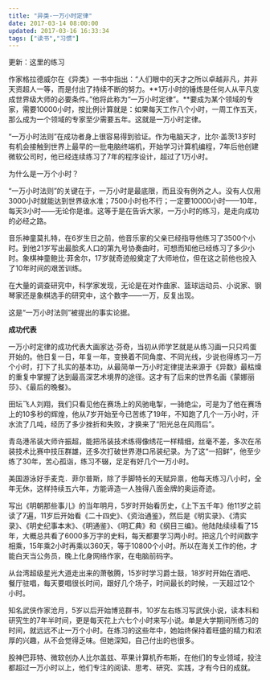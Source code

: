 ```yaml
---
title: "异类-一万小时定律"
date: 2017-03-14 08:00:00
updated: 2017-03-16 16:33:34
tags: ["读书","习惯"]
---
```

更新：这里的练习

作家格拉德威尔在《异类》一书中指出：“人们眼中的天才之所以卓越非凡，并非天资超人一等，而是付出了持续不断的努力。**1万小时的锤炼是任何人从平凡变成世界级大师的必要条件。”他将此称为“一万小时定律”。**要成为某个领域的专家，需要10000小时，按比例计算就是：如果每天工作八个小时，一周工作五天，那么成为一个领域的专家至少需要五年。这就是一万小时定律。

“一万小时法则”在成功者身上很容易得到验证。作为电脑天才，比尔·盖茨13岁时有机会接触到世界上最早的一批电脑终端机，开始学习计算机编程，7年后他创建微软公司时，他已经连续练习了7年的程序设计，超过了1万小时。

为什么是一万个小时？

“一万小时法则”的关键在于，一万小时是最底限，而且没有例外之人。没有人仅用3000小时就能达到世界级水准；7500小时也不行；一定要10000小时——10年，每天3小时——无论你是谁。这等于是在告诉大家，一万小时的练习，是走向成功的必经之路。

音乐神童莫扎特，在6岁生日之前，他音乐家的父亲已经指导他练习了3500个小时。到他21岁写出最脍炙人口的第九号协奏曲时，可想而知他已经练习了多少小时。象棋神童鲍比·菲舍尔，17岁就奇迹般奠定了大师地位，但在这之前他也投入了10年时间的艰苦训练。

在大量的调查研究中，科学家发现，无论是在对作曲家、篮球运动员、小说家、钢琴家还是象棋选手的研究中，这个数字——一万，反复出现。

这是“一万小时法则”被提出的事实论据。

**成功代表**

一万小时定律的成功代表大画家达·芬奇，当初从师学艺就是从练习画一只只鸡蛋开始的。他日复一日，年复一年，变换着不同角度、不同光线，少说也得练习一万个小时，打下了扎实的基本功，从最简单一万小时定律提法来源于《异数》最枯燥的重复中掌握了达到最高深艺术境界的途径。这才有了后来的世界名画《蒙娜丽莎》、《最后的晚餐》。

田坛飞人刘翔，我们只看见他在赛场上的风驰电掣，一骑绝尘，可是为了他在赛场上的10多秒的辉煌，他从7岁开始至今已苦练了19年，不知跑了几个一万小时，汗水流了几吨，经历了多少挫折和失败，才换来了“阳光总在风雨后”。

青岛港吊装大师许振超，能把吊装技术练得像绣花一样精细，丝毫不差，多次在吊装技术比赛中技压群雄，还多次打破世界港口吊装纪录。为了这“一招鲜”，他至少练了30年，苦心孤诣，练习不辍，足足有好几个一万小时。

美国游泳好手麦克．菲尔普斯，除了手脚特长的天赋异禀，他每天练习八小时，全年无休，这样持续五六年，方能谛造一人独得八面金牌的奥运奇迹。

写出《明朝那些事儿》的当年明月，5岁时开始看历史，《上下五千年》他11岁之前读了7遍，11岁后开始看《二十四史》、《资治通鉴》，然后是《明实录》、《清实录》、《明史纪事本末》、《明通鉴》、《明汇典》和《纲目三编》。他陆陆续续看了15年，大概总共看了6000多万字的史料，每天都要学习两小时。把这几个时间数字相乘，15年乘2小时再乘以360天，等于10800个小时。所以在海关工作的他，才能白天当公务员，晚上化身网络作家，在电脑前码字。

从台湾超级星光大道走出来的萧敬腾，15岁时学习爵士鼓，18岁时开始在酒吧、餐厅驻唱，每天要唱很长时间，跟好几个场子，时间最长的时候，一天超过12个小时。

知名武侠作家沧月，5岁以后开始博览群书，10岁左右练习写武侠小说，读本科和研究生的7年半时间，更是每天花上六七个小时来写小说。单是大学期间所练习的时间，就远远不止一万个小时。在练习的这些年中，她始终保持着旺盛的精力和浓厚的兴趣，从不会觉得乏味。但她深知，自己付出的也很多。

股神巴菲特、微软创办人比尔盖兹、苹果计算机乔布斯，在他们的专业领域，投注都超过一万小时以上，他们专注的阅读、思考、研究、实践，才有今日的成就。

